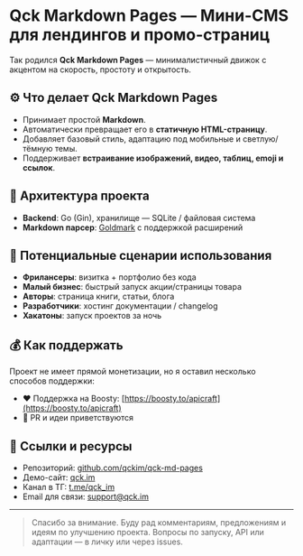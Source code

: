 # Qck Markdown Pages — Мини-CMS для лендингов и промо-страниц

Так родился **Qck Markdown Pages** — минималистичный движок с акцентом на скорость, простоту и открытость.

## ⚙️ Что делает Qck Markdown Pages

- Принимает простой **Markdown**.
- Автоматически превращает его в **статичную HTML-страницу**.
- Добавляет базовый стиль, адаптацию под мобильные и светлую/тёмную темы.
- Поддерживает **встраивание изображений, видео, таблиц, emoji и ссылок**.

## 🧱 Архитектура проекта

- **Backend**: Go (Gin), хранилище — SQLite / файловая система
- **Markdown парсер**: [Goldmark](https://github.com/yuin/goldmark) с поддержкой расширений

## 🔄 Потенциальные сценарии использования

- **Фрилансеры**: визитка + портфолио без кода
- **Малый бизнес**: быстрый запуск акции/страницы товара
- **Авторы**: страница книги, статьи, блога
- **Разработчики**: хостинг документации / changelog
- **Хакатоны**: запуск проектов за ночь

## 💰 Как поддержать

Проект не имеет прямой монетизации, но я оставил несколько способов поддержки:

- ❤️ Поддержка на Boosty: [https://boosty.to/apicraft](https://boosty.to/apicraft)
- 🤝 PR и идеи приветствуются

## 📎 Ссылки и ресурсы

- Репозиторий: [github.com/qckim/qck-md-pages](https://github.com/qckim/qck-md-pages)
- Демо-сайт: [qck.im](https://qck.im)
- Канал в ТГ: [t.me/qck_im](https://t.me/qck_im)
- Email для связи: [support@qck.im](mailto:support@qck.im)

---

> Спасибо за внимание. Буду рад комментариям, предложениям и идеям по улучшению проекта. Вопросы по запуску, API или адаптации — в личку или через issues.

